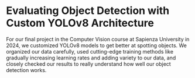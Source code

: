 Evaluating Object Detection with Custom YOLOv8 Architecture
==============

For our final project in the Computer Vision course at Sapienza University in 2024, we customized YOLOv8 models to get better at spotting objects. We organized our data carefully, used cutting-edge training methods like gradually increasing learning rates and adding variety to our data, and closely checked our results to really understand how well our object detection works.
